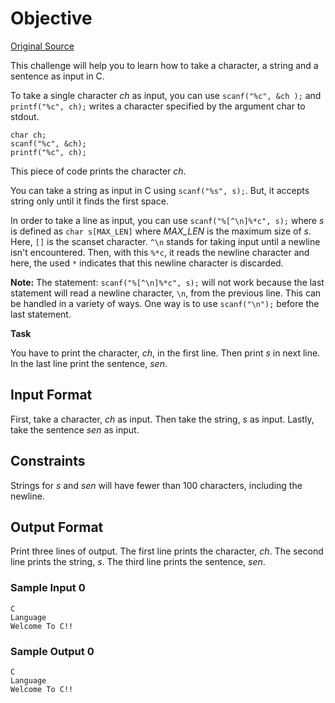 # Objective

[Original Source](https://www.hackerrank.com/challenges/playing-with-characters)

This challenge will help you to learn how to take a character, a string and a
sentence as input in C.

To take a single character *ch* as input, you can use `scanf("%c", &ch );` and
`printf("%c", ch);` writes a character specified by the argument char to
stdout.

```
char ch;
scanf("%c", &ch);
printf("%c", ch);
```

This piece of code prints the character *ch*.

You can take a string as input in C using `scanf("%s", s);`. But, it accepts
string only until it finds the first space.

In order to take a line as input, you can use `scanf("%[^\n]%*c", s);` where
*s* is defined as `char s[MAX_LEN]` where *MAX_LEN* is the maximum size of *s*.
Here, `[]` is the scanset character. `^\n` stands for taking input until a
newline isn't encountered. Then, with this `%*c`, it reads the newline
character and here, the used `*` indicates that this newline character is
discarded.

**Note:** The statement: `scanf("%[^\n]%*c", s);` will not work because the
last statement will read a newline character, `\n`, from the previous line.
This can be handled in a variety of ways. One way is to use `scanf("\n");`
before the last statement.

**Task**

You have to print the character, *ch*, in the first line. Then print *s* in
next line. In the last line print the sentence, *sen*.

## Input Format

First, take a character, *ch* as input.
Then take the string, *s* as input.
Lastly, take the sentence *sen* as input.

## Constraints

Strings for *s* and *sen* will have fewer than 100 characters, including the
newline.

## Output Format

Print three lines of output. The first line prints the character, *ch*.
The second line prints the string, *s*.
The third line prints the sentence, *sen*.

### Sample Input 0

```
C
Language
Welcome To C!!
```

### Sample Output 0

```
C
Language
Welcome To C!!
```
